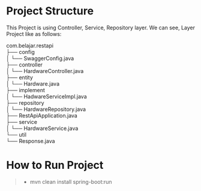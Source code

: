 # Project Structure
This Project is using Controller, Service, Repository layer. We can see, Layer Project like as follows:

com.belajar.restapi<br />
├── config<br />
│   └── SwaggerConfig.java<br />
├── controller<br />
│   └── HardwareController.java<br />
├── entity<br />
│   └── Hardware.java<br />
├── implement<br />
│   └── HadwareServiceImpl.java<br />
├── repository<br />
│   └── HardwareRepository.java<br />
├── RestApiApplication.java<br />
├── service<br />
│   └── HardwareService.java<br />
└── util<br />
    └── Response.java<br />
    
# How to Run Project
>- mvn clean install spring-boot:run
